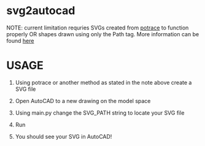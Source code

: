 # svg2autocad

NOTE: current limitation requries SVGs created from <a href="http://potrace.sourceforge.net/">potrace</a> to function properly OR shapes drawn using only the Path tag. More information can be found <a href=https://www.w3schools.com/graphics/svg_path.asp>here</a>

<h1>USAGE</h1>

1. Using potrace or another method as stated in the note above create a SVG file

2. Open AutoCAD to a new drawing on the model space

3. Using main.py change the SVG_PATH string to locate your SVG file

4. Run

5. You should see your SVG in AutoCAD!
